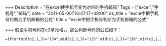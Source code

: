 +++
Description = "在excel使手机号变为对应的手机邮箱"
Tags = ["excel","手机号","邮箱"]
date = "2011-05-06T16:47:17+08:00"
ds_title = "excle中把手机号判断为手机邮箱的公式"
title = "excle中把手机号判断为手机邮箱的公式"

+++
假设手机号码在c2单元格，，那么判断号码的公式如下：
```vba
=if(or(mid(c2,1,3)="134",mid(c2,1,3)="135",mid(c2,1,3)="136",mid(c2,1,3)="137",mid(c2,1,3)="138",mid(c2,1,3)="139",mid(c2,1,3)="187",mid(c2,1,3)="188",mid(c2,1,3)="150",mid(c2,1,3)="151",mid(c2,1,3)="152",mid(c2,1,3)="155",mid(c2,1,3)="157",mid(c2,1,3)="158",mid(c2,1,3)="159"),c2&amp;"@139.com",if(or(mid(c2,1,3)="130",mid(c2,1,3)="131",mid(c2,1,3)="132",mid(c2,1,3)="156",mid(c2,1,3)="185",mid(c2,1,3)="186"),c2&amp;"@wo.com.cn",if(or(mid(c2,1,3)="133",mid(c2,1,3)="153",mid(c2,1,3)="180",mid(c2,1,3)="189"),c2&amp;"@189.com","ERROR!")))
```
